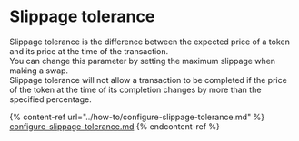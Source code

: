 # Slippage tolerance

Slippage tolerance is the difference between the expected price of a token and its price at the time of the transaction.\
You can change this parameter by setting the maximum slippage when making a swap.\
Slippage tolerance will not allow a transaction to be completed if the price of the token at the time of its completion changes by more than the specified percentage.

{% content-ref url="../how-to/configure-slippage-tolerance.md" %}
[configure-slippage-tolerance.md](../how-to/configure-slippage-tolerance.md)
{% endcontent-ref %}
